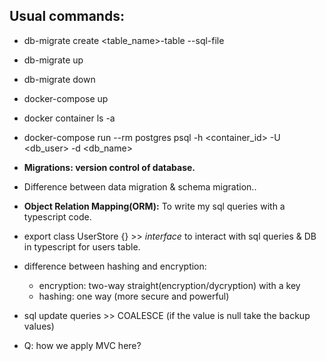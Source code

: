 ## Usual commands:

* db-migrate create <table_name>-table --sql-file
* db-migrate up
* db-migrate down
* docker-compose up
* docker container ls -a
* docker-compose run --rm postgres psql -h <container_id> -U <db_user> -d <db_name>



* **Migrations: version control of database.**

* Difference between data migration & schema migration..

* **Object Relation Mapping(ORM):** To write my sql queries with a typescript code.

* export class UserStore {} >> *interface* to interact with sql queries & DB in typescript for users table.

* difference between hashing and encryption:
    * encryption: two-way straight(encryption/dycryption) with a key
    * hashing: one way (more secure and powerful)

* sql update queries >> COALESCE (if the value is null take the backup values)

* Q: how we apply MVC here?
